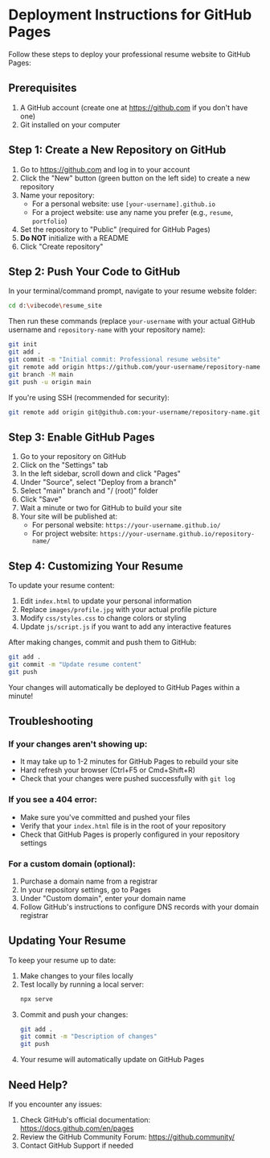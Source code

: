 # Deployment Instructions for GitHub Pages

Follow these steps to deploy your professional resume website to GitHub Pages:

## Prerequisites

1. A GitHub account (create one at https://github.com if you don't have one)
2. Git installed on your computer

## Step 1: Create a New Repository on GitHub

1. Go to https://github.com and log in to your account
2. Click the "New" button (green button on the left side) to create a new repository
3. Name your repository:
   - For a personal website: use `[your-username].github.io`
   - For a project website: use any name you prefer (e.g., `resume`, `portfolio`)
4. Set the repository to "Public" (required for GitHub Pages)
5. **Do NOT** initialize with a README
6. Click "Create repository"

## Step 2: Push Your Code to GitHub

In your terminal/command prompt, navigate to your resume website folder:

```bash
cd d:\vibecode\resume_site
```

Then run these commands (replace `your-username` with your actual GitHub username and `repository-name` with your repository name):

```bash
git init
git add .
git commit -m "Initial commit: Professional resume website"
git remote add origin https://github.com/your-username/repository-name.git
git branch -M main
git push -u origin main
```

If you're using SSH (recommended for security):

```bash
git remote add origin git@github.com:your-username/repository-name.git
```

## Step 3: Enable GitHub Pages

1. Go to your repository on GitHub
2. Click on the "Settings" tab
3. In the left sidebar, scroll down and click "Pages"
4. Under "Source", select "Deploy from a branch"
5. Select "main" branch and "/ (root)" folder
6. Click "Save"
7. Wait a minute or two for GitHub to build your site
8. Your site will be published at:
   - For personal website: `https://your-username.github.io/`
   - For project website: `https://your-username.github.io/repository-name/`

## Step 4: Customizing Your Resume

To update your resume content:

1. Edit `index.html` to update your personal information
2. Replace `images/profile.jpg` with your actual profile picture
3. Modify `css/styles.css` to change colors or styling
4. Update `js/script.js` if you want to add any interactive features

After making changes, commit and push them to GitHub:

```bash
git add .
git commit -m "Update resume content"
git push
```

Your changes will automatically be deployed to GitHub Pages within a minute!

## Troubleshooting

### If your changes aren't showing up:
- It may take up to 1-2 minutes for GitHub Pages to rebuild your site
- Hard refresh your browser (Ctrl+F5 or Cmd+Shift+R)
- Check that your changes were pushed successfully with `git log`

### If you see a 404 error:
- Make sure you've committed and pushed your files
- Verify that your `index.html` file is in the root of your repository
- Check that GitHub Pages is properly configured in your repository settings

### For a custom domain (optional):
1. Purchase a domain name from a registrar
2. In your repository settings, go to Pages
3. Under "Custom domain", enter your domain name
4. Follow GitHub's instructions to configure DNS records with your domain registrar

## Updating Your Resume

To keep your resume up to date:

1. Make changes to your files locally
2. Test locally by running a local server:
   ```bash
   npx serve
   ```
3. Commit and push your changes:
   ```bash
   git add .
   git commit -m "Description of changes"
   git push
   ```
4. Your resume will automatically update on GitHub Pages

## Need Help?

If you encounter any issues:
1. Check GitHub's official documentation: https://docs.github.com/en/pages
2. Review the GitHub Community Forum: https://github.community/
3. Contact GitHub Support if needed